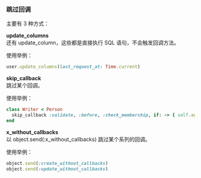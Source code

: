 ### 跳过回调

主要有 3 种方式：

**update_columns**
<br>
还有 update_column，这些都是直接执行 SQL 语句，不会触发回调方法。

使用举例：

```ruby
user.update_columns(last_request_at: Time.current)
```

**skip_callback**
<br>
跳过某个回调。

使用举例：

```ruby
class Writer < Person
  skip_callback :validate, :before, :check_membership, if: -> { self.age > 18 }
end
```

**x_without_callbacks**
<br>
以 object.send(:x_without_callbacks)
跳过某个系列的回调。

使用举例：

```ruby
object.send(:create_without_callbacks)
object.send(:update_without_callbacks)
```
